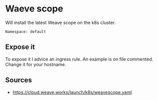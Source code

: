 # Waeve scope

Will install the latest Weave scope on the k8s cluster.

    Namespace: default

## Expose it

To expose it I advice an ingress rule. An example is on file commented.
Change it for your hostname.

## Sources

- https://cloud.weave.works/launch/k8s/weavescope.yaml
